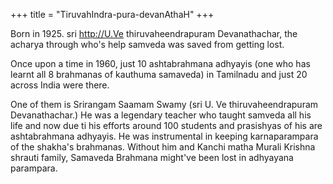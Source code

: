+++
title = "TiruvahIndra-pura-devanAthaH"
+++

Born in 1925. sri http://U.Ve thiruvaheendrapuram Devanathachar, the acharya through who's help samveda was saved from getting lost.

Once upon a time in 1960, just 10 ashtabrahmana adhyayis (one who has learnt all 8 brahmanas of kauthuma samaveda) in Tamilnadu and just 20 across India were there.

One of them is Srirangam Saamam Swamy (sri U. Ve thiruvaheendrapuram Devanathachar.) He was a legendary teacher who taught samveda all his life and now  due ti his efforts around 100 students and prasishyas of his are ashtabrahmana adhyayis.
He was instrumental in keeping karnaparampara of the shakha's brahmanas. Without him and Kanchi matha Murali Krishna shrauti family, Samaveda Brahmana might've been lost in adhyayana parampara.